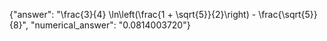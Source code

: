{"answer": "\\frac{3}{4} \\ln\\left(\\frac{1 + \\sqrt{5}}{2}\\right) - \\frac{\\sqrt{5}}{8}", "numerical_answer": "0.0814003720"}